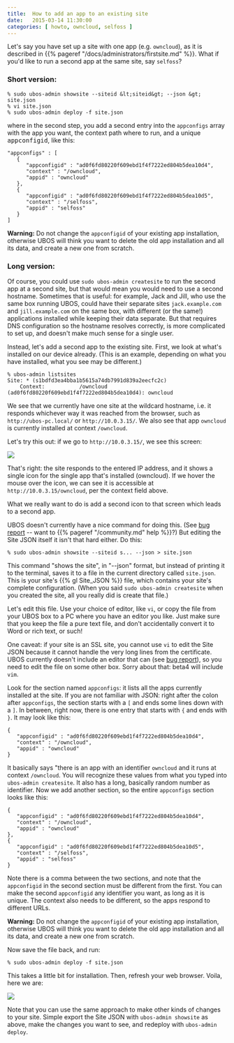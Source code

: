 ```yaml
---
title:  How to add an app to an existing site
date:   2015-03-14 11:30:00
categories: [ howto, owncloud, selfoss ]
---
```


Let's say you have set up a site with one app (e.g. ``owncloud``), as it is described in
{{% pageref "/docs/administrators/firstsite.md" %}}. What if you'd like
to run a second app at the same site, say ``selfoss``?

### Short version:

```
% sudo ubos-admin showsite --siteid &lt;siteid&gt; --json &gt; site.json
% vi site.json
% sudo ubos-admin deploy -f site.json
```

where in the second step, you add a second entry into the ``appconfigs`` array with
the app you want, the context path where to run, and a unique <tt>appconfigid</tt>, like this:

```
"appconfigs" : [
   {
      "appconfigid" : "ad0f6fd80220f609ebd1f4f7222ed804b5dea10d4",
      "context" : "/owncloud",
      "appid" : "owncloud"
   },
   {
      "appconfigid" : "ad0f6fd80220f609ebd1f4f7222ed804b5dea10d5",
      "context" : "/selfoss",
      "appid" : "selfoss"
   }
]
```

**Warning:** Do not change the `appconfigid` of your existing app installation,
otherwise UBOS will think you want to delete the old app installation and all its data, and
create a new one from scratch.

### Long version:

Of course, you could use ``sudo ubos-admin createsite`` to run the second app
at a second site, but that would mean you would need to use a second hostname.
Sometimes that is useful: for example, Jack and Jill, who use the same box running
UBOS, could have their separate sites ``jack.example.com`` and ``jill.example.com``
on the same box, with different (or the same!) applications installed while keeping their
data separate. But that requires DNS configuration so the hostname resolves correctly,
is more complicated to set up, and doesn't make much sense for a single user.

Instead, let's add a second app to the existing site. First, we look at what's installed
on our device already. (This is an example, depending on what you have installed, what you
see may be different.)

```
% ubos-admin listsites
Site: * (s1bdfd3ea4bba1b5615a74db7991d839a2eecfc2c)
    Context:           /owncloud (ad0f6fd80220f609ebd1f4f7222ed804b5dea10d4): owncloud
```

We see that we currently have one site at the wildcard hostname, i.e. it responds
whichever way it was reached from the browser, such as ``http://ubos-pc.local/`` or
``http://10.0.3.15/``. We also see that app ``owncloud`` is currently
installed at context ``/owncloud``.

Let's try this out: if we go to ``http://10.0.3.15/``, we see this screen:

<img src="/images/2015-03-14/owncloud-only.png">

That's right: the site responds to the entered IP address, and it shows a single icon
for the single app that's installed (owncloud). If we hover the mouse over the icon,
we can see it is accessible at ``http://10.0.3.15/owncloud``, per the context
field above.

What we really want to do is add a second icon to that screen which leads to a second
app.

UBOS doesn't currently have a nice command for doing this. (See
[bug report](https://github.com/uboslinux/ubos-admin/issues/8) -- want to
{{% pageref "/community.md" help %}}?) But editing the Site JSON itself it isn't that hard
either. Do this:

```
% sudo ubos-admin showsite --siteid s... --json > site.json
```

This command "shows the site", in "--json" format, but instead of printing it to the
terminal, saves it to a file in the current directory called ``site.json``. This
is your site's {{% gl Site_JSON %}} file, which contains
your site's complete configuration. (When you said ``sudo ubos-admin createsite`` when
you created the site, all you really did is create that file.)

Let's edit this file. Use your choice of editor, like ``vi``, or copy the file
from your UBOS box to a PC where you have an editor you like. Just make sure that
you keep the file a pure text file, and don't accidentally convert it to Word or
rich text, or such!

One caveat: if your site is an SSL site, you cannot use ``vi`` to edit the Site JSON
because it cannot handle the very long lines from the certificate. UBOS currently doesn't
include an editor that can (see [bug report](https://github.com/uboslinux/ubos-buildconfig/issues/7)),
so you need to edit the file on some other box. Sorry about that: beta4 will include
``vim``.

Look for the section named ``appconfigs``: it lists all the apps currently installed
at the site. If you are not familiar with JSON: right after the colon after ``appconfigs``,
the section starts with a ``[`` and ends some lines down with a ``]``. In between, right
now, there is one entry that starts with ``{`` and ends with ``}``. It may look like
this:

```
{
   "appconfigid" : "ad0f6fd80220f609ebd1f4f7222ed804b5dea10d4",
   "context" : "/owncloud",
   "appid" : "owncloud"
}
```

It basically says "there is an app with an identifier ``owncloud`` and it runs at context
``/owncloud``. You will recognize these values from what you typed into ``ubos-admin createsite``.
It also has a long, basically random number as identifier. Now we add another section, so the
entire ``appconfigs`` section looks like this:

```
{
   "appconfigid" : "ad0f6fd80220f609ebd1f4f7222ed804b5dea10d4",
   "context" : "/owncloud",
   "appid" : "owncloud"
},
{
   "appconfigid" : "ad0f6fd80220f609ebd1f4f7222ed804b5dea10d5",
   "context" : "/selfoss",
   "appid" : "selfoss"
}
```

Note there is a comma between the two sections, and note that the ``appconfigid``
in the second section must be different from the first. You can make the second ``appconfigid``
any identifier you want, as long as it is unique. The context also needs to be different,
so the apps respond to different URLs.

**Warning:** Do not change the ``appconfigid`` of your existing app installation,
otherwise UBOS will think you want to delete the old app installation and all its data, and
create a new one from scratch.

Now save the file back, and run:

```
% sudo ubos-admin deploy -f site.json
```

This takes a little bit for installation. Then, refresh your web browser. Voila, here we are:

<img src="/images/2015-03-14/owncloud-selfoss.png">

Note that you can use the same approach to make other kinds of changes to your site.
Simple export the Site JSON with ``ubos-admin showsite`` as above, make the changes you
want to see, and redeploy with ``ubos-admin deploy``.


